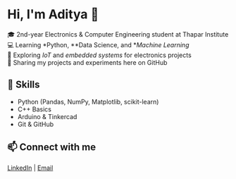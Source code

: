 # Hi, I'm Aditya 👋  

🎓 2nd-year Electronics & Computer Engineering student at Thapar Institute  
💻 Learning *Python, **Data Science, and **Machine Learning*  
🔌 Exploring *IoT* and *embedded systems* for electronics projects  
📂 Sharing my projects and experiments here on GitHub  

## 🚀 Skills  
- Python (Pandas, NumPy, Matplotlib, scikit-learn)  
- C++ Basics  
- Arduino & Tinkercad  
- Git & GitHub  

## 📫 Connect with me  
[LinkedIn](https://www.linkedin.com/in/aditya-thakur-63055137a/) | [Email](mailto:adityathakur4004@gmail.com)

